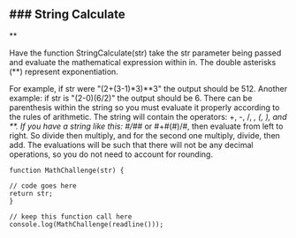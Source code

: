 ## ### String Calculate

\*\*

Have the function StringCalculate(str) take the str parameter being passed and evaluate the mathematical expression within in. The double asterisks (\*\*) represent exponentiation.

For example, if str were "(2+(3-1)*3)**3" the output should be 512. Another example: if str is "(2-0)(6/2)" the output should be 6. There can be parenthesis within the string so you must evaluate it properly according to the rules of arithmetic. The string will contain the operators: +, -, /, *, (, ), and **. If you have a string like this: #/#*# or #+#(#)/#, then evaluate from left to right. So divide then multiply, and for the second one multiply, divide, then add. The evaluations will be such that there will not be any decimal operations, so you do not need to account for rounding.

```
function MathChallenge(str) {

// code goes here
return str;
}

// keep this function call here
console.log(MathChallenge(readline()));
```
